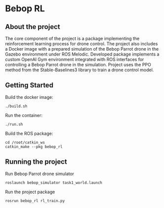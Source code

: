 # Bebop RL

## About the project

The core component of the project is a package implementing the reinforcement learning process for drone control. The project also includes a Docker image with a prepared simulation of the Bebop Parrot drone in the Gazebo environment under ROS Melodic. Developed package implements a custom OpenAI Gym environment integrated with ROS interfaces for controlling a Bebop Parrot drone in the simulation. Project uses the PPO method from the Stable-Baselines3 library to train a drone control model.

## Getting Started

Build the docker image:
```
./build.sh
```

Run the container:
```
./run.sh
```

Build the ROS package:
```
cd /root/catkin_ws
catkin_make --pkg bebop_rl
```

## Running the project

Run Bebop Parrot drone simulator
```
roslaunch bebop_simulator task1_world.launch 
```

Run the project package
```
rosrun bebop_rl rl_train.py
```
